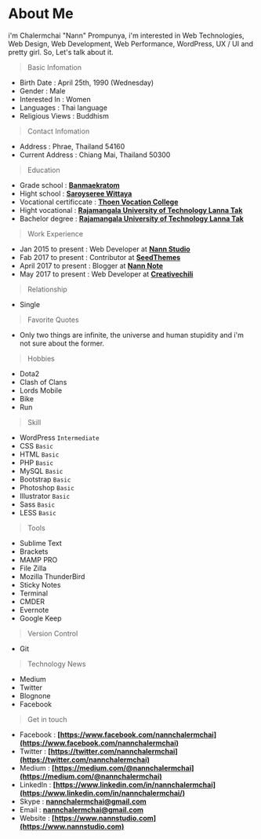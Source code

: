 # About Me
i'm Chalermchai "Nann" Prompunya, i'm interested in Web Technologies, Web Design, Web Development, Web Performance, WordPress, UX / UI and pretty girl. So, Let's talk about it.

> Basic Infomation
* Birth Date : April 25th, 1990 (Wednesday)
* Gender : Male
* Interested In : Women
* Languages : Thai language
* Religious Views : Buddhism

> Contact Infomation
* Address : Phrae, Thailand 54160
* Current Address : Chiang Mai, Thailand 50300

> Education
* Grade school : **[Banmaekratom](http://data.bopp-obec.info/emis/schooldata-view.php?School_ID=1054390233&Area_CODE=5402)**
* Hight school : **[Saroyseree Wittaya](http://www.saroyseree.ac.th)**
* Vocational certificcate : **[Thoen Vocation College](http://www.thoen.ac.th)**
* Hight vocational : **[Rajamangala University of Technology Lanna Tak](http://www.tak.rmutl.ac.th)**
* Bachelor degree : **[Rajamangala University of Technology Lanna Tak](http://www.tak.rmutl.ac.th)**

> Work Experience
* Jan 2015 to present : Web Developer at **[Nann Studio](https://www.facebook.com/NannStudio)**
* Fab 2017 to present : Contributor at **[SeedThemes](https://www.facebook.com/SeedThemes)**
* April 2017 to present : Blogger at **[Nann Note](https://www.facebook.com/NannNote)**
* May 2017 to present : Web Developer at **[Creativechili](https://www.facebook.com/creativechili)**

> Relationship
* Single

> Favorite Quotes
* Only two things are infinite, the universe and human stupidity and i'm not sure about the former.

> Hobbies
* Dota2
* Clash of Clans
* Lords Mobile
* Bike
* Run

> Skill
* WordPress `Intermediate`
* CSS `Basic`
* HTML `Basic`
* PHP `Basic`
* MySQL `Basic`
* Bootstrap `Basic`
* Photoshop `Basic`
* Illustrator `Basic`
* Sass `Basic`
* LESS `Basic`

> Tools
* Sublime Text
* Brackets
* MAMP PRO
* File Zilla
* Mozilla ThunderBird
* Sticky Notes
* Terminal
* CMDER
* Evernote
* Google Keep

> Version Control
* Git

> Technology News
* Medium
* Twitter
* Blognone
* Facebook

> Get in touch
* Facebook : **[https://www.facebook.com/nannchalermchai](https://www.facebook.com/nannchalermchai)**
* Twitter : **[https://twitter.com/nannchalermchai](https://twitter.com/nannchalermchai)**
* Medium : **[https://medium.com/@nannchalermchai](https://medium.com/@nannchalermchai)**
* LinkedIn : **[https://www.linkedin.com/in/nannchalermchai](https://www.linkedin.com/in/nannchalermchai/)**
* Skype : **[nannchalermchai@gmail.com](nannchalermchai@gmail.com)**
* Email : **[nannchalermchai@gmail.com](nannchalermchai@gmail.com)**
* Website : **[https://www.nannstudio.com](https://www.nannstudio.com)**